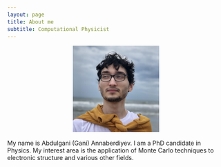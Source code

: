 ```yaml
---
layout: page
title: About me
subtitle: Computational Physicist
---
```


<p align="center">
<img src="/img/beach.jpg" width="200" height="200" alt="profile" title="profile" />
</p>

My name is Abdulgani (Gani) Annaberdiyev.
I am a PhD candidate in Physics.
My interest area is the application of Monte Carlo techniques to electronic structure and various other fields.

